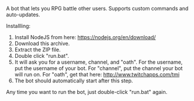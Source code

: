 A bot that lets you RPG battle other users. 
Supports custom commands and auto-updates.

Installling:
1. Install NodeJS from here: 
https://nodejs.org/en/download/
2. Download this archive.
3. Extract the ZIP file.
4. Double click "run.bat".
5. It will ask you for a username, channel, and "oath". For the username, put the username of your bot. For "channel", put the channel your bot will run on. For "oath", get that here:
http://www.twitchapps.com/tmi
6. The bot should automatically start after this step.

Any time you want to run the bot, just double-click "run.bat" again. 
